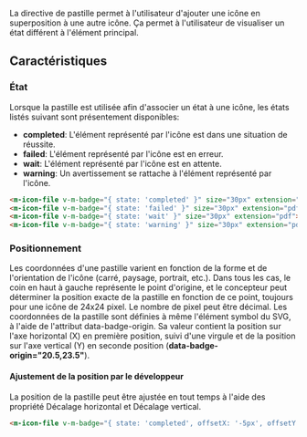 La directive de pastille permet à l'utilisateur d'ajouter une icône en superposition à une autre icône. Ça permet à l'utilisateur de visualiser un état différent à l'élément principal.

## Caractéristiques

### État

Lorsque la pastille est utilisée afin d'associer un état à une icône, les états listés suivant sont présentement disponibles:

* **completed**: L'élément représenté par l'icône est dans une situation de réussite.
* **failed**: L'élément représenté par l'icône est en erreur.
* **wait**: L'élément représenté par l'icône est en attente.
* **warning**: Un avertissement se rattache à l'élément représenté par l'icône.

<modul-demo>

```html
<m-icon-file v-m-badge="{ state: 'completed' }" size="30px" extension="pdf"></m-icon-file>
<m-icon-file v-m-badge="{ state: 'failed' }" size="30px" extension="pdf"></m-icon-file>
<m-icon-file v-m-badge="{ state: 'wait' }" size="30px" extension="pdf"></m-icon-file>
<m-icon-file v-m-badge="{ state: 'warning' }" size="30px" extension="pdf"></m-icon-file>
```

</modul-demo>

### Positionnement
Les coordonnées d'une pastille varient en fonction de la forme et de l'orientation de l'icône (carré, paysage, portrait, etc.). Dans tous les cas, le coin en haut à gauche représente le point d'origine, et le concepteur peut déterminer la position exacte de la pastille en fonction de ce point, toujours pour une icône de 24x24 pixel. Le nombre de pixel peut être décimal. Les coordonnées de la pastille sont définies à même l'élément symbol du SVG, à l'aide de l'attribut data-badge-origin. Sa valeur contient la position sur l'axe horizontal (X) en première position, suivi d'une virgule et de la position sur l'axe vertical (Y) en seconde position (**data-badge-origin="20.5,23.5"**).

#### Ajustement de la position par le développeur
La position de la pastille peut être ajustée en tout temps à l'aide des propriété Décalage horizontal et Décalage vertical.

<modul-demo>

```html
<m-icon-file v-m-badge="{ state: 'completed', offsetX: '-5px', offsetY: '-5px' }" size="30px" extension="pdf"></m-icon-file>
```

</modul-demo>